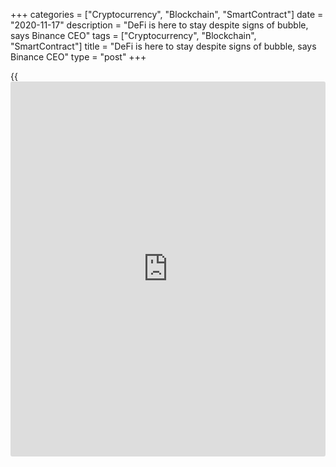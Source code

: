 +++
categories = ["Cryptocurrency", "Blockchain", "SmartContract"]
date = "2020-11-17"
description = "DeFi is here to stay despite signs of bubble, says Binance CEO"
tags = ["Cryptocurrency", "Blockchain", "SmartContract"]
title = "DeFi is here to stay despite signs of bubble, says Binance CEO"
type = "post"
+++

{{<iframe id="large-banner" src="https://www.bounty.group/#slide=25.0" width="100%" height="600" scrolling="no" style="border: 0px solid rgb(216, 221, 230); border-radius: 3px;">}}

Changpeng Zhao, the CEO of the world’s largest [cryptocurrency exchange](https://www.playgroundfx.com/blog/best-cryptocurrency-exchange/)
Binance, said that decentralized finance is here to stay despite many
DeFi projects showing signs of being in a bubble. In a Nov. 17 interview
with Russia’s [news](https://www.letsplayfx.com/blog/forex-news-website/) agency RBC, Zhao argued that “a lot of DeFi projects
are already in a bubble, and I also believe that there are some signs of
a bubble in the DeFi industry, but this does not mean that DeFi will
eventually disappear entirely.”



Zhao went on to say that the DeFi industry has a lot of potential for
growth, noting that DeFi still remains popular amid an ongoing Bitcoin
(BTC) rally. The executive also stressed that initial coin offerings, or
ICOs, were referred to as a bubble back in 2017, but a number of ICO-
born projects — including Binance — are still doing great:

> “Companies create new tokens, issue them as a reward. This is not a
long-running story. But I think DeFi is here to stay. Even now, with
Bitcoin’s popularity rising again, DeFi is still popular. We think there
is a lot of growth potential in DeFi.”

However, Zhao said that some DeFi projects “may not last too long”
despite the industry providing a number of incentives through DeFi yield
farming and DeFi liquidity.

_Source:[FXPro][1]_

   1. /geturl/index/5e5bd4fb6d34d7d82c0bc4921745618f4b3ce6f8/